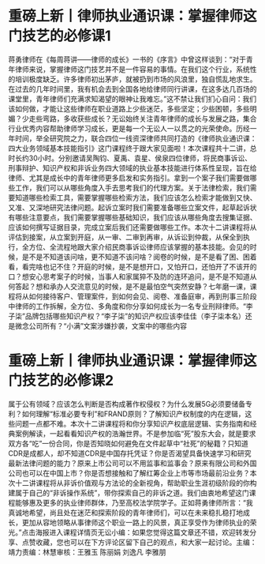 # 重磅上新丨律师执业通识课：掌握律师这门技艺的必修课1

蒋勇律师在《每周蒋讲——律师的成长》一书的《序言》中曾这样谈到：“对于青年律师来说，掌握律师这门技艺并不是一件容易的事情。在我们这个行业，系统性的培训极度缺乏。许多律师初出茅庐，就被扔到市场的风浪里，独自慌乱地求生。在过去的几年时间里，我有机会去到全国各地给律师同行讲课，在这多达几百场的课堂里，青年律师们充满求知渴望的眼神让我难忘。”这不禁让我们扪心自问：我们该如何做，才能让这些律师在职业道路上少些迷茫，多些坚定；少些困顿，多些明媚？少走些弯路，多收获些成长？无讼始终关注青年律师的成长与发展之路，集合行业优秀内容帮助律师学习成长，更是每一个无讼人一以贯之的光荣使命。历经一年时间，举全研究院之力，联合四位一线资深律师共同打造的《律师执业通识课：四大业务领域基本技能指引》这门课程终于跟大家见面啦！本次课程共十二讲，总时长约30小时。分别邀请吴陶钧、夏禹、袁星、侯泉四位律师，将民商事诉讼、刑事辩护、知识产权和非诉业务四大领域的执业基本技能进行体系性呈现，旨在给律师、尤其是成长中的青年律师更多启发和实务指引。拿到一个案子我们需要做哪些工作，我们可以从哪些角度入手去思考我们的代理方案。关于法律检索，我们需要知道哪些检索工具，需要掌握哪些检索方法，我们应该怎么检索才能做到又快、又准、又深地研究法律问题。起诉立案时我们需要准备哪些立案文件，起草起诉状有哪些注意要点，我们需要掌握哪些基础知识，我们应该从哪些角度去搜集证据、应该如何撰写证据目录，完成立案后我们还需要做哪些工作。本次十二讲课程将从评估到接案，从立案到开庭，从一审、二审到再审，从诉讼到仲裁，从保全到执行，全方位、全流程地跟大家介绍民商事诉讼律师应该掌握的基本技能。会见的时候，是不是不知道该问啥，更不知道不该问啥？阅卷的时候，是不是看了困、困着看，看完啥也记不住？开庭的时候，是不是想开口，又怕开口，还怕开了不该开的口？想安心思考案子的时候，当事人和家属猝不及防的连环追问，是不是不知道从何答起？想和承办人交流意见的时候，是不是最怕空气突然安静？七年磨一课，课程将从如何接待客户、管理案件，到如何会见、阅卷、准备庭审，再到刑事三阶段中律师的工作拆解，全方位、多角度和你分享如何成长为一名专业刑辩律师。“李子柒”品牌包括哪些知识产权？“李子柒”的知识产权应该李佳佳（李子柒本名）还是微念公司所有？“小满”文案涉嫌抄袭，文案中的哪些内容

# 重磅上新丨律师执业通识课：掌握律师这门技艺的必修课2

属于公有领域？应该怎么判断是否构成著作权侵权？为什么发展5G必须要储备专利？如何理解“标准必要专利”和FRAND原则？了解知识产权制度的内在逻辑，这些问题一点都不难。本次十二讲课程将和你分享知识产权底层逻辑、实务指南和经典案例解读，一起看看知识产权的浩瀚世界。不是参加临“死”股东大会，就是要求双方各“吃”一份合同，你是否知晓如何避免在文件起草中“社死”的秘籍？只知道CDR是成都人，却不知道CDR是中国存托凭证？你是否渴望具备快速学习和研究最新法律问题的能力？原来上市公司可以不用监事和监事会？原来有限公司和外国公司也可以在中国上市？你是否想接触和了解红筹企业上市等市场最前沿业务？本次十二讲课程将从非诉价值观与方法论的全新视角，帮助职业生涯初级阶段的你构建属于自己的“非诉操作系统”，带你探索自己的非诉之道。我们由衷地希望这门课程能够惠及更多的执业律师群体，乃至高校法学院学子。正如蒋勇律师所言：“我真诚地希望，尚且处在迷茫和探索阶段的青年律师们，可以在未来稳扎稳打地成长，更加从容地领略从事律师这个职业一路上的风景，真正享受作为律师执业的荣光。”点击海报进入课程详情页无讼小编：如果您觉得这篇文章还不错，欢迎转发分享、点赞收藏，您也可以在下方评论区留下自己的观点，和大家一起讨论。主编：靖力责编：林慧审核：王雅玉 陈丽娟 刘逸凡 李雅朋


